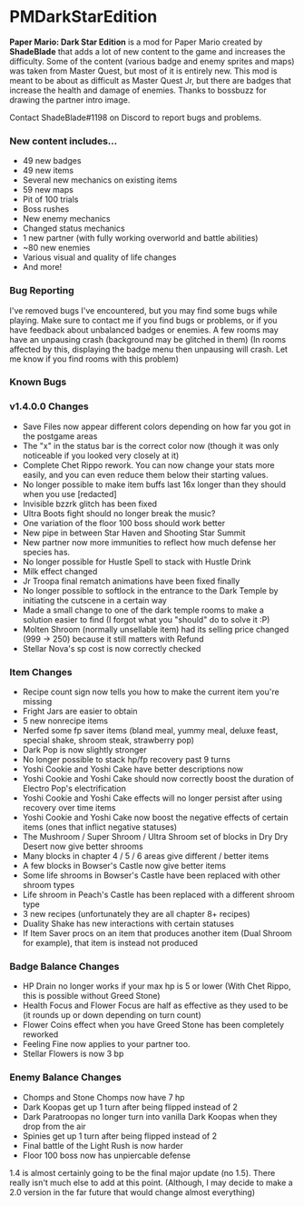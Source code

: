 # PMDarkStarEdition
**Paper Mario: Dark Star Edition** is a mod for Paper Mario created by **ShadeBlade** that adds a lot of new content to the game and increases the difficulty.
Some of the content (various badge and enemy sprites and maps) was taken from Master Quest, but most of it is entirely new.
This mod is meant to be about as difficult as Master Quest Jr, but there are badges that increase the health and damage of enemies.
Thanks to bossbuzz for drawing the partner intro image.

Contact ShadeBlade#1198 on Discord to report bugs and problems.

### **New content includes...**
- 49 new badges
- 49 new items
- Several new mechanics on existing items
- 59 new maps
- Pit of 100 trials
- Boss rushes
- New enemy mechanics
- Changed status mechanics
- 1 new partner (with fully working overworld and battle abilities)
- ~80 new enemies
- Various visual and quality of life changes
- And more!

### Bug Reporting
I've removed bugs I've encountered, but you may find some bugs while playing.
Make sure to contact me if you find bugs or problems, or if you have feedback about unbalanced badges or enemies.
A few rooms may have an unpausing crash (background may be glitched in them) (In rooms affected by this, displaying the badge menu then unpausing will crash. Let me know if you find rooms with this problem)

### Known Bugs


### v1.4.0.0 Changes
- Save Files now appear different colors depending on how far you got in the postgame areas
- The "x" in the status bar is the correct color now (though it was only noticeable if you looked very closely at it)
- Complete Chet Rippo rework. You can now change your stats more easily, and you can even reduce them below their starting values.
- No longer possible to make item buffs last 16x longer than they should when you use [redacted]
- Invisible bzzrk glitch has been fixed
- Ultra Boots fight should no longer break the music?
- One variation of the floor 100 boss should work better
- New pipe in between Star Haven and Shooting Star Summit
- New partner now more immunities to reflect how much defense her species has.
- No longer possible for Hustle Spell to stack with Hustle Drink
- Milk effect changed
- Jr Troopa final rematch animations have been fixed finally
- No longer possible to softlock in the entrance to the Dark Temple by initiating the cutscene in a certain way
- Made a small change to one of the dark temple rooms to make a solution easier to find (I forgot what you "should" do to solve it :P)
- Molten Shroom (normally unsellable item) had its selling price changed (999 -> 250) because it still matters with Refund
- Stellar Nova's sp cost is now correctly checked

### Item Changes
- Recipe count sign now tells you how to make the current item you're missing
- Fright Jars are easier to obtain
- 5 new nonrecipe items
- Nerfed some fp saver items (bland meal, yummy meal, deluxe feast, special shake, shroom steak, strawberry pop)
- Dark Pop is now slightly stronger
- No longer possible to stack hp/fp recovery past 9 turns
- Yoshi Cookie and Yoshi Cake have better descriptions now
- Yoshi Cookie and Yoshi Cake should now correctly boost the duration of Electro Pop's electrification
- Yoshi Cookie and Yoshi Cake effects will no longer persist after using recovery over time items
- Yoshi Cookie and Yoshi Cake now boost the negative effects of certain items (ones that inflict negative statuses)
- The Mushroom / Super Shroom / Ultra Shroom set of blocks in Dry Dry Desert now give better shrooms
- Many blocks in chapter 4 / 5 / 6 areas give different / better items
- A few blocks in Bowser's Castle now give better items
- Some life shrooms in Bowser's Castle have been replaced with other shroom types
- Life shroom in Peach's Castle has been replaced with a different shroom type
- 3 new recipes (unfortunately they are all chapter 8+ recipes)
- Duality Shake has new interactions with certain statuses
- If Item Saver procs on an item that produces another item (Dual Shroom for example), that item is instead not produced

### Badge Balance Changes
- HP Drain no longer works if your max hp is 5 or lower (With Chet Rippo, this is possible without Greed Stone)
- Health Focus and Flower Focus are half as effective as they used to be (it rounds up or down depending on turn count)
- Flower Coins effect when you have Greed Stone has been completely reworked
- Feeling Fine now applies to your partner too.
- Stellar Flowers is now 3 bp

### Enemy Balance Changes
- Chomps and Stone Chomps now have 7 hp
- Dark Koopas get up 1 turn after being flipped instead of 2
- Dark Paratroopas no longer turn into vanilla Dark Koopas when they drop from the air
- Spinies get up 1 turn after being flipped instead of 2
- Final battle of the Light Rush is now harder
- Floor 100 boss now has unpiercable defense

1.4 is almost certainly going to be the final major update (no 1.5). There really isn't much else to add at this point. 
(Although, I may decide to make a 2.0 version in the far future that would change almost everything)